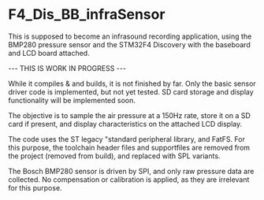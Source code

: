 # F4_Dis_BB_infraSensor

This is supposed to become an infrasound recording application, using the BMP280 pressure sensor
and the STM32F4 Discovery with the baseboard and LCD board attached.

 --- THIS IS WORK IN PROGRESS ---

While it compiles & and builds, it is not finished by far.
Only the basic sensor driver code is implemented, but not yet tested.
SD card storage and display functionality will be implemented soon.


The objective is to sample the air pressure at a 150Hz rate, store it on
a SD card if present, and display characteristics on the attached LCD display.

The code uses the ST legacy "standard peripheral library, and FatFS.
For this purpose, the toolchain header files and supportfiles are removed
from the project (removed from build), and replaced with SPL variants.

The Bosch BMP280 sensor is driven by SPI, and only raw pressure data
are collected. No compensation or calibration is applied, as they are
irrelevant for this purpose.


